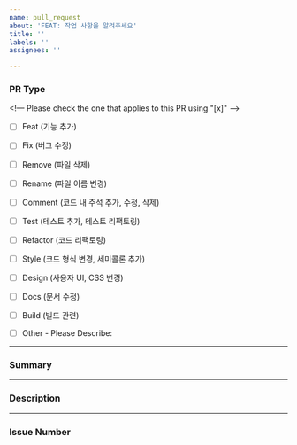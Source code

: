 ```yaml
---
name: pull_request
about: 'FEAT: 작업 사항을 알려주세요'
title: ''
labels: ''
assignees: ''

---
```


### PR Type
<!— Please check the one that applies to this PR using "[x]" —>

- [ ] Feat (기능 추가)
- [ ] Fix (버그 수정)
- [ ] Remove (파일 삭제)
- [ ] Rename (파일 이름 변경)
- [ ] Comment (코드 내 주석 추가, 수정, 삭제)
- [ ] Test (테스트 추가, 테스트 리팩토링)
- [ ] Refactor (코드 리팩토링)
- [ ] Style (코드 형식 변경, 세미콜론 추가)
- [ ] Design (사용자 UI, CSS 변경)
- [ ] Docs (문서 수정)
- [ ] Build (빌드 관련)
- [ ] Other - Please Describe:


---
### Summary


---
### Description


---
### Issue Number

